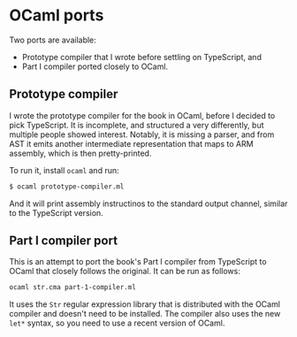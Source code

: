 OCaml ports
===========

Two ports are available:
* Prototype compiler that I wrote before settling on TypeScript, and
* Part I compiler ported closely to OCaml.

## Prototype compiler

I wrote the prototype compiler for the book in OCaml, before I decided to pick TypeScript.
It is incomplete, and structured a very differently, but multiple people showed interest.
Notably, it is missing a parser, and from AST it emits another intermediate representation that maps to ARM assembly, which is then pretty-printed.

To run it, install `ocaml` and run:

```sh
$ ocaml prototype-compiler.ml
```

And it will print assembly instructinos to the standard output channel, similar to the TypeScript version.


## Part I compiler port

This is an attempt to port the book's Part I compiler from TypeScript to OCaml that closely follows the original. 
It can be run as follows:

```sh
ocaml str.cma part-1-compiler.ml
```

It uses the `Str` regular expression library that is distributed with the OCaml compiler and doesn't need to be installed. The compiler also uses the new `let*` syntax, so you need to use a recent version of OCaml.
